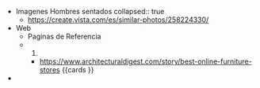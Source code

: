 - Imagenes Hombres sentados
  collapsed:: true
	- https://create.vista.com/es/similar-photos/258224330/
- Web
	- Paginas de Referencia
	- 1.
		- https://www.architecturaldigest.com/story/best-online-furniture-stores {{cards }}
-